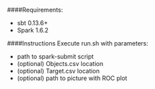 ####Requirements:  
- sbt 0.13.6+  
- Spark 1.6.2

####Instructions
Execute run.sh with parameters:  
- path to spark-submit script  
- (optional) Objects.csv location  
- (optional) Target.csv location
- (optional) path to picture with ROC plot